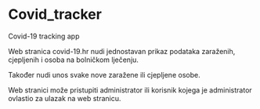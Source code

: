 # Covid_tracker
Covid-19 tracking app

Web stranica covid-19.hr nudi jednostavan prikaz podataka zaraženih, cjepljenih i osoba na bolničkom lječenju.

Također nudi unos svake nove zaražene ili cjepljene osobe.

Web stranici može pristupiti administrator ili korisnik kojega je administrator ovlastio za ulazak na web stranicu.
